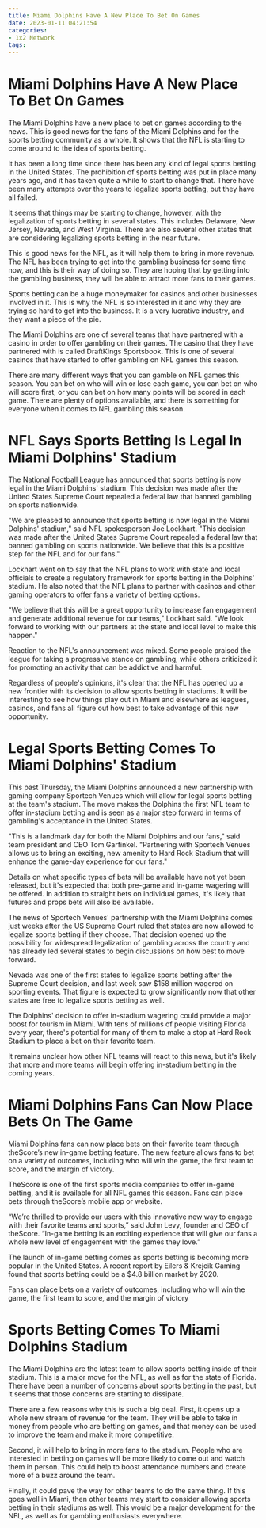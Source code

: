 ```yaml
---
title: Miami Dolphins Have A New Place To Bet On Games 
date: 2023-01-11 04:21:54
categories:
- 1x2 Network
tags:
---
```



#  Miami Dolphins Have A New Place To Bet On Games 

The Miami Dolphins have a new place to bet on games according to the news. This is good news for the fans of the Miami Dolphins and for the sports betting community as a whole. It shows that the NFL is starting to come around to the idea of sports betting.

It has been a long time since there has been any kind of legal sports betting in the United States. The prohibition of sports betting was put in place many years ago, and it has taken quite a while to start to change that. There have been many attempts over the years to legalize sports betting, but they have all failed.

It seems that things may be starting to change, however, with the legalization of sports betting in several states. This includes Delaware, New Jersey, Nevada, and West Virginia. There are also several other states that are considering legalizing sports betting in the near future.

This is good news for the NFL, as it will help them to bring in more revenue. The NFL has been trying to get into the gambling business for some time now, and this is their way of doing so. They are hoping that by getting into the gambling business, they will be able to attract more fans to their games.

Sports betting can be a huge moneymaker for casinos and other businesses involved in it. This is why the NFL is so interested in it and why they are trying so hard to get into the business. It is a very lucrative industry, and they want a piece of the pie.

The Miami Dolphins are one of several teams that have partnered with a casino in order to offer gambling on their games. The casino that they have partnered with is called DraftKings Sportsbook. This is one of several casinos that have started to offer gambling on NFL games this season.

There are many different ways that you can gamble on NFL games this season. You can bet on who will win or lose each game, you can bet on who will score first, or you can bet on how many points will be scored in each game. There are plenty of options available, and there is something for everyone when it comes to NFL gambling this season.

#  NFL Says Sports Betting Is Legal In Miami Dolphins' Stadium 

The National Football League has announced that sports betting is now legal in the Miami Dolphins' stadium. This decision was made after the United States Supreme Court repealed a federal law that banned gambling on sports nationwide.

"We are pleased to announce that sports betting is now legal in the Miami Dolphins' stadium," said NFL spokesperson Joe Lockhart. "This decision was made after the United States Supreme Court repealed a federal law that banned gambling on sports nationwide. We believe that this is a positive step for the NFL and for our fans."

Lockhart went on to say that the NFL plans to work with state and local officials to create a regulatory framework for sports betting in the Dolphins' stadium. He also noted that the NFL plans to partner with casinos and other gaming operators to offer fans a variety of betting options.

"We believe that this will be a great opportunity to increase fan engagement and generate additional revenue for our teams," Lockhart said. "We look forward to working with our partners at the state and local level to make this happen."

Reaction to the NFL's announcement was mixed. Some people praised the league for taking a progressive stance on gambling, while others criticized it for promoting an activity that can be addictive and harmful.

Regardless of people's opinions, it's clear that the NFL has opened up a new frontier with its decision to allow sports betting in stadiums. It will be interesting to see how things play out in Miami and elsewhere as leagues, casinos, and fans all figure out how best to take advantage of this new opportunity.

#  Legal Sports Betting Comes To Miami Dolphins' Stadium 

This past Thursday, the Miami Dolphins announced a new partnership with gaming company Sportech Venues which will allow for legal sports betting at the team's stadium. The move makes the Dolphins the first NFL team to offer in-stadium betting and is seen as a major step forward in terms of gambling's acceptance in the United States.

"This is a landmark day for both the Miami Dolphins and our fans," said team president and CEO Tom Garfinkel. "Partnering with Sportech Venues allows us to bring an exciting, new amenity to Hard Rock Stadium that will enhance the game-day experience for our fans."

Details on what specific types of bets will be available have not yet been released, but it's expected that both pre-game and in-game wagering will be offered. In addition to straight bets on individual games, it's likely that futures and props bets will also be available.

The news of Sportech Venues' partnership with the Miami Dolphins comes just weeks after the US Supreme Court ruled that states are now allowed to legalize sports betting if they choose. That decision opened up the possibility for widespread legalization of gambling across the country and has already led several states to begin discussions on how best to move forward.

Nevada was one of the first states to legalize sports betting after the Supreme Court decision, and last week saw $158 million wagered on sporting events. That figure is expected to grow significantly now that other states are free to legalize sports betting as well.

The Dolphins' decision to offer in-stadium wagering could provide a major boost for tourism in Miami. With tens of millions of people visiting Florida every year, there's potential for many of them to make a stop at Hard Rock Stadium to place a bet on their favorite team.

It remains unclear how other NFL teams will react to this news, but it's likely that more and more teams will begin offering in-stadium betting in the coming years.

#  Miami Dolphins Fans Can Now Place Bets On The Game 

Miami Dolphins fans can now place bets on their favorite team through theScore’s new in-game betting feature. The new feature allows fans to bet on a variety of outcomes, including who will win the game, the first team to score, and the margin of victory.

TheScore is one of the first sports media companies to offer in-game betting, and it is available for all NFL games this season. Fans can place bets through theScore’s mobile app or website.

“We’re thrilled to provide our users with this innovative new way to engage with their favorite teams and sports,” said John Levy, founder and CEO of theScore. “In-game betting is an exciting experience that will give our fans a whole new level of engagement with the games they love.”

The launch of in-game betting comes as sports betting is becoming more popular in the United States. A recent report by Eilers & Krejcik Gaming found that sports betting could be a $4.8 billion market by 2020.

Fans can place bets on a variety of outcomes, including who will win the game, the first team to score, and the margin of victory

#  Sports Betting Comes To Miami Dolphins Stadium

The Miami Dolphins are the latest team to allow sports betting inside of their stadium. This is a major move for the NFL, as well as for the state of Florida. There have been a number of concerns about sports betting in the past, but it seems that those concerns are starting to dissipate.

There are a few reasons why this is such a big deal. First, it opens up a whole new stream of revenue for the team. They will be able to take in money from people who are betting on games, and that money can be used to improve the team and make it more competitive.

Second, it will help to bring in more fans to the stadium. People who are interested in betting on games will be more likely to come out and watch them in person. This could help to boost attendance numbers and create more of a buzz around the team.

Finally, it could pave the way for other teams to do the same thing. If this goes well in Miami, then other teams may start to consider allowing sports betting in their stadiums as well. This would be a major development for the NFL, as well as for gambling enthusiasts everywhere.